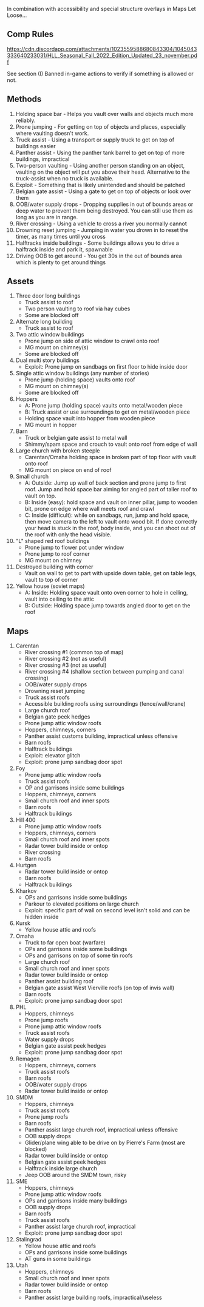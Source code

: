 In combination with accessibility and special structure overlays in Maps Let Loose...

## Comp Rules

https://cdn.discordapp.com/attachments/1023559588680843304/1045043333640233031/HLL_Seasonal_Fall_2022_Edition_Updated_23_november.pdf

See section (I) Banned in-game actions to verify if something is allowed or not.

## Methods

1. Holding space bar - Helps you vault over walls and objects much more reliably.
2. Prone jumping - For getting on top of objects and places, especially where vaulting doesn't work.
3. Truck assist - Using a transport or supply truck to get on top of buildings easier
4. Panther assist - Using the panther tank barrel to get on top of more buildings, impractical
5. Two-person vaulting - Using another person standing on an object, vaulting on the object will put you above their head. Alternative to the truck-assist when no truck is available.
6. Exploit - Something that is likely unintended and should be patched
7. Belgian gate assist - Using a gate to get on top of objects or look over them
8. OOB/water supply drops - Dropping supplies in out of bounds areas or deep water to prevent them being destroyed. You can still use them as long as you are in range.
9. River crossing - Using a vehicle to cross a river you normally cannot
10. Drowning reset jumping - Jumping in water you drown in to reset the timer, as many times until you cross
11. Halftracks inside buildings - Some buildings allows you to drive a halftrack inside and park it, spawnable
12. Driving OOB to get around - You get 30s in the out of bounds area which is plenty to get around things

## Assets

1. Three door long buildings
    - Truck assist to roof
    - Two person vaulting to roof via hay cubes
    - Some are blocked off
2. Alternate long building
    - Truck assist to roof
3. Two attic window buildings
    - Prone jump on side of attic window to crawl onto roof
    - MG mount on chimney(s)
    - Some are blocked off
4. Dual multi story buildings
    - Exploit: Prone jump on sandbags on first floor to hide inside door
5. Single attic window buildings (any number of stories)
    - Prone jump (holding space) vaults onto roof
    - MG mount on chimney(s)
   - Some are blocked off
6. Hoppers
    - A: Prone jump (holding space) vaults onto metal/wooden piece
    - B: Truck assist or use surroundings to get on metal/wooden piece
    - Holding space vault into hopper from wooden piece
    - MG mount in hopper
7. Barn
    - Truck or belgian gate assist to metal wall
    - Shimmy/spam space and crouch to vault onto roof from edge of wall
8. Large church with broken steeple
    - Carentan/Omaha holding space in broken part of top floor with vault onto roof
    - MG mount on piece on end of roof
9. Small church
    - A: Outside: Jump up wall of back section and prone jump to first roof. Jump and hold space bar aiming for angled part of taller roof to vault on top.
    - B: Inside (easy): hold space and vault on inner pillar, jump to wooden bit, prone on edge where wall meets roof and crawl
    - C: Inside (difficult): while on sandbags, run, jump and hold space, then move camera to the left to vault onto wood bit. If done correctly your head is stuck in the roof, body inside, and you can shoot out of the roof with only the head visible.
10. "L" shaped red roof buildings
    - Prone jump to flower pot under window
    - Prone jump to roof corner
    - MG mount on chimney
11. Destroyed building with corner
    - Vault on wall to get to part with upside down table, get on table legs, vault to top of corner
12. Yellow house (soviet maps)
    - A: Inside: Holding space vault onto oven corner to hole in ceiling, vault into ceiling to the attic
    - B: Outside: Holding space jump towards angled door to get on the roof

## Maps

1. Carentan
    - River crossing #1 (common top of map)
    - River crossing #2 (not as useful)
    - River crossing #3 (not as useful)
    - River crossing #4 (shallow section between pumping and canal crossing)
    - OOB/water supply drops
    - Drowning reset jumping
    - Truck assist roofs
    - Accessible building roofs using surroundings (fence/wall/crane)
    - Large church roof
    - Belgian gate peek hedges
    - Prone jump attic window roofs
    - Hoppers, chimneys, corners
    - Panther assist customs building, impractical unless offensive
    - Barn roofs
    - Halftrack buildings
    - Exploit: elevator glitch
    - Exploit: prone jump sandbag door spot
2. Foy
    - Prone jump attic window roofs
    - Truck assist roofs
    - OP and garrisons inside some buildings
    - Hoppers, chimneys, corners
    - Small church roof and inner spots
    - Barn roofs
    - Halftrack buildings
3. Hill 400
    - Prone jump attic window roofs
    - Hoppers, chimneys, corners
    - Small church roof and inner spots
    - Radar tower build inside or ontop
    - River crossing
    - Barn roofs
4. Hurtgen
    - Radar tower build inside or ontop
    - Barn roofs
    - Halftrack buildings
5. Kharkov 
    - OPs and garrisons inside some buildings
    - Parkour to elevated positions on large church
    - Exploit: specific part of wall on second level isn't solid and can be hidden inside
6. Kursk
    - Yellow house attic and roofs
7. Omaha
    - Truck to far open boat (warfare)
    - OPs and garrisons inside some buildings
    - OPs and garrisons on top of some tin roofs
    - Large church roof
    - Small church roof and inner spots
    - Radar tower build inside or ontop
    - Panther assist building roof
    - Belgian gate assist West Vierville roofs (on top of invis wall)
    - Barn roofs
    - Exploit: prone jump sandbag door spot
8. PHL
    - Hoppers, chimneys
    - Prone jump roofs
    - Prone jump attic window roofs
    - Truck assist roofs
    - Water supply drops
    - Belgian gate assist peek hedges
    - Exploit: prone jump sandbag door spot
9. Remagen
    - Hoppers, chimneys, corners
    - Truck assist roofs
    - Barn roofs
    - OOB/water supply drops
    - Radar tower build inside or ontop
10. SMDM
    - Hoppers, chimneys
    - Truck assist roofs
    - Prone jump roofs
    - Barn roofs
    - Panther assist large church roof, impractical unless offensive
    - OOB supply drops
    - Glider/plane wing able to be drive on by Pierre's Farm (most are blocked)
    - Radar tower build inside or ontop
    - Belgian gate assist peek hedges
    - Halftrack inside large church
    - Jeep OOB around the SMDM town, risky
11. SME
    - Hoppers, chimneys
    - Prone jump attic window roofs
    - OPs and garrisons inside many buildings
    - OOB supply drops
    - Barn roofs
    - Truck assist roofs
    - Panther assist large church roof, impractical
    - Exploit: prone jump sandbag door spot
12. Stalingrad
    - Yellow house attic and roofs
    - OPs and garrisons inside some buildings
    - AT guns in some buildings
13. Utah
    - Hoppers, chimneys
    - Small church roof and inner spots
    - Radar tower build inside or ontop
    - Barn roofs
    - Panther assist large building roofs, impractical/useless
